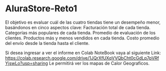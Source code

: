 # AluraStore-Reto1
El objetivo es evaluar cuál de las cuatro tiendas tiene un desempeño menor, basándonos en cinco aspectos clave:  Facturación total de cada tienda. Categorías más populares de cada tienda. Promedio de evaluación de los clientes. Productos más y menos vendidos en cada tienda. Costo promedio del envío desde la tienda hasta el cliente.

Si desea ingresar a ver el informe en Colab NoteBook vaya al siguiente Link: https://colab.research.google.com/drive/1JQrXfUXqVVQbCht0cGdLp7pVRfYjswLo?usp=sharing 
Le permitirá ver los mapas de Calor Geograficos.
